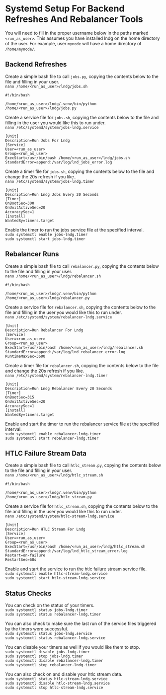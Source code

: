 # Systemd Setup For Backend Refreshes And Rebalancer Tools

You will need to fill in the proper username below in the paths marked `<run_as_user>`. This assumes you have installed lndg on the home directory of the user. For example, user `mynode` will have a home directory of `/home/mynode/`.

## Backend Refreshes
Create a simple bash file to call `jobs.py`, copying the contents below to the file and filling in your user.  
`nano /home/<run_as_user>/lndg/jobs.sh`
```
#!/bin/bash

/home/<run_as_user>/lndg/.venv/bin/python /home/<run_as_user>/lndg/jobs.py
```
Create a service file for `jobs.sh`, copying the contents below to the file and filling in the user you would like this to run under.  
`nano /etc/systemd/system/jobs-lndg.service`
```
[Unit]
Description=Run Jobs For Lndg
[Service]
User=<run_as_user>
Group=<run_as_user>
ExecStart=/usr/bin/bash /home/<run_as_user>/lndg/jobs.sh
StandardError=append:/var/log/lnd_jobs_error.log
```

Create a timer file for `jobs.sh`, copying the contents below to the file and change the 20s refresh if you like..  
`nano /etc/systemd/system/jobs-lndg.timer`
```
[Unit]
Description=Run Lndg Jobs Every 20 Seconds
[Timer]
OnBootSec=300
OnUnitActiveSec=20
AccuracySec=1
[Install]
WantedBy=timers.target
```
Enable the timer to run the jobs service file at the specified interval.  
`sudo systemctl enable jobs-lndg.timer`  
`sudo systemctl start jobs-lndg.timer`  

## Rebalancer Runs
Create a simple bash file to call `rebalancer.py`, copying the contents below to the file and filling in your user.  
`nano /home/<run_as_user>/lndg/rebalancer.sh`
```
#!/bin/bash

/home/<run_as_user>/lndg/.venv/bin/python /home/<run_as_user>/lndg/rebalancer.py
```
Create a service file for `rebalancer.sh`, copying the contents below to the file and filling in the user you would like this to run under.  
`nano /etc/systemd/system/rebalancer-lndg.service`
```
[Unit]
Description=Run Rebalancer For Lndg
[Service]
User=<run_as_user>
Group=<run_as_user>
ExecStart=/usr/bin/bash /home/<run_as_user>/lndg/rebalancer.sh
StandardError=append:/var/log/lnd_rebalancer_error.log
RuntimeMaxSec=3600
```

Create a timer file for `rebalancer.sh`, copying the contents below to the file and change the 20s refresh if you like.  
`nano /etc/systemd/system/rebalancer-lndg.timer`
```
[Unit]
Description=Run Lndg Rebalancer Every 20 Seconds
[Timer]
OnBootSec=315
OnUnitActiveSec=20
AccuracySec=1
[Install]
WantedBy=timers.target
```
Enable and start the timer to run the rebalancer service file at the specified interval.  
`sudo systemctl enable rebalancer-lndg.timer`  
`sudo systemctl start rebalancer-lndg.timer`  

## HTLC Failure Stream Data
Create a simple bash file to call `htlc_stream.py`, copying the contents below to the file and filling in your user.  
`nano /home/<run_as_user>/lndg/htlc_stream.sh`
```
#!/bin/bash

/home/<run_as_user>/lndg/.venv/bin/python /home/<run_as_user>/lndg/htlc_stream.py
```
Create a service file for `htlc_stream.sh`, copying the contents below to the file and filling in the user you would like this to run under.  
`nano /etc/systemd/system/htlc-stream-lndg.service`
```
[Unit]
Description=Run HTLC Stream For Lndg
[Service]
User=<run_as_user>
Group=<run_as_user>
ExecStart=/usr/bin/bash /home/<run_as_user>/lndg/htlc_stream.sh
StandardError=append:/var/log/lnd_htlc_stream_error.log
Restart=on-failure
RestartSec=60s
```
Enable and start the service to run the htlc failure stream service file.  
`sudo systemctl enable htlc-stream-lndg.service`  
`sudo systemctl start htlc-stream-lndg.service`

## Status Checks
You can check on the status of your timers.  
`sudo systemctl status jobs-lndg.timer`  
`sudo systemctl status rebalancer-lndg.timer`  

You can also check to make sure the last run of the service files triggered by the timers were successful.  
`sudo systemctl status jobs-lndg.service`  
`sudo systemctl status rebalancer-lndg.service`  

You can disable your timers as well if you would like them to stop.  
`sudo systemctl disable jobs-lndg.timer`  
`sudo systemctl stop jobs-lndg.timer`  
`sudo systemctl disable rebalancer-lndg.timer`  
`sudo systemctl stop rebalancer-lndg.timer`  

You can also check on and disable your htlc stream data.  
`sudo systemctl status htlc-stream-lndg.service`  
`sudo systemctl disable htlc-stream-lndg.service`  
`sudo systemctl stop htlc-stream-lndg.service`  
